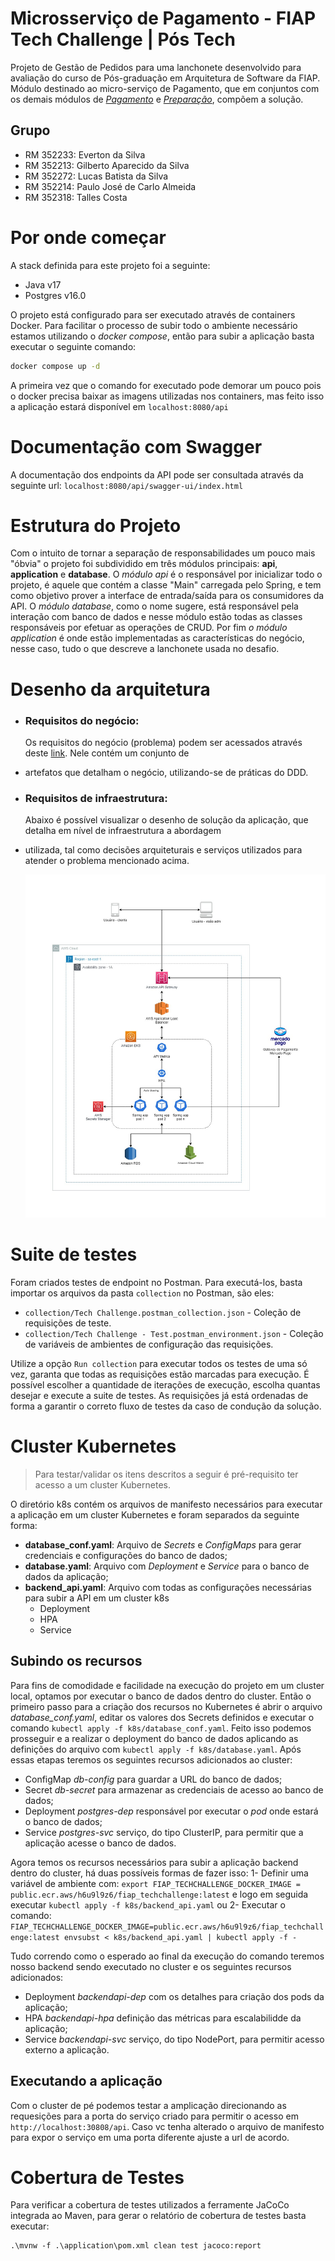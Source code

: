 # Microsserviço de Pagamento - FIAP Tech Challenge | Pós Tech

Projeto de Gestão de Pedidos para uma lanchonete desenvolvido para avaliação do curso de Pós-graduação em Arquitetura de Software da FIAP. Módulo destinado ao micro-serviço de Pagamento, que em conjuntos com os demais módulos de *[Pagamento](https://github.com/EvertonSilva/fiap_techchallenge_pagamento)* e *[Preparação](https://github.com/EvertonSilva/fiap_techchallenge_preparacao)*, compõem a solução.

## Grupo
- RM 352233: Everton da Silva
- RM 352213: Gilberto Aparecido da Silva
- RM 352272: Lucas Batista da Silva
- RM 352214: Paulo José de Carlo Almeida
- RM 352318: Talles Costa

# Por onde começar

A stack definida para este projeto foi a seguinte:
- Java v17
- Postgres v16.0

O projeto está configurado para ser executado através de containers Docker. Para facilitar o processo de subir todo o 
ambiente necessário estamos utilizando o _docker compose_, então para subir a aplicação basta executar o seguinte comando: 

```sh
docker compose up -d
```

A primeira vez que o comando for executado pode demorar um pouco pois o docker precisa baixar as imagens utilizadas nos 
containers, mas feito isso a aplicação estará disponível em `localhost:8080/api` 

# Documentação com Swagger

A documentação dos endpoints da API pode ser consultada através da seguinte url: `localhost:8080/api/swagger-ui/index.html`

# Estrutura do Projeto

Com o intuito de tornar a separação de responsabilidades um pouco mais "óbvia" o projeto foi subdividido em três módulos 
principais: **api**, **application** e **database**. O _módulo api_ é o responsável por inicializar todo o projeto, é 
aquele que contém a classe "Main" carregada pelo Spring, 
e tem como objetivo prover a interface de entrada/saída para os consumidores da API. O _módulo database_, como o nome 
sugere, está responsável pela interação com banco de dados e nesse módulo estão todas as classes responsáveis por 
efetuar as operações de CRUD. Por fim
_o módulo application_ é onde estão implementadas as características do negócio, nesse caso, tudo o que descreve a 
lanchonete usada no desafio.

# Desenho da arquitetura

* ### Requisitos do negócio:
    Os requisitos do negócio (problema) podem ser acessados através deste [link](https://miro.com/app/board/uXjVMomeqoU=/). Nele contém um conjunto de 
* artefatos que detalham o negócio, utilizando-se de práticas do DDD.

* ### Requisitos de infraestrutura:
    Abaixo é possível visualizar o desenho de solução da aplicação, que detalha em nível de infraestrutura a abordagem 
* utilizada, tal como decisões arquiteturais e serviços utilizados para atender o problema mencionado acima. 
    
  ![desenho-de-solucao.jpg](desenho-de-solucao.jpg)

# Suite de testes

Foram criados testes de endpoint no Postman.
Para executá-los, basta importar os arquivos da pasta `collection` no Postman, são eles:
- `collection/Tech Challenge.postman_collection.json` - Coleção de requisições de teste.
- `collection/Tech Challenge - Test.postman_environment.json` - Coleção de variáveis de ambientes de configuração das requisições.

Utilize a opção `Run collection` para executar todos os testes de uma só vez, garanta que todas as requisições estão marcadas para execução.
É possível escolher a quantidade de iterações de execução, escolha quantas desejar e execute a suite de testes.
As requisições já está ordenadas de forma a garantir o correto fluxo de testes da caso de condução da solução.

# Cluster Kubernetes

>Para testar/validar os itens descritos a seguir é pré-requisito ter acesso a um cluster Kubernetes.

O diretório k8s contém os arquivos de manifesto necessários para executar a aplicação em um cluster Kubernetes e foram
separados da seguinte forma:
  - **database_conf.yaml**: Arquivo de _Secrets_ e _ConfigMaps_ para gerar credenciais e configurações do banco de dados;
  - **database.yaml**: Arquivo com _Deployment_ e _Service_ para o banco de dados da aplicação;
  - **backend_api.yaml**: Arquivo com todas as configurações necessárias para subir a API em um cluster k8s
    * Deployment
    * HPA
    * Service

## Subindo os recursos

Para fins de comodidade e facilidade na execução do projeto em um cluster local, optamos por executar o banco de dados
dentro do cluster. Então o primeiro passo para a criação dos recursos no Kubernetes é abrir o arquivo _database_conf.yaml_,
editar os valores dos Secrets definidos e executar o comando `kubectl apply -f k8s/database_conf.yaml`. Feito isso podemos
prosseguir e a realizar o deployment do banco de dados aplicando as definições do arquivo com `kubectl apply -f k8s/database.yaml`. Após essas
etapas teremos os seguintes recursos adicionados ao cluster:
- ConfigMap _db-config_ para guardar a URL do banco de dados;
- Secret _db-secret_ para armazenar as credenciais de acesso ao banco de dados;
- Deployment _postgres-dep_ responsável por executar o _pod_ onde estará o banco de dados;
- Service _postgres-svc_ serviço, do tipo ClusterIP, para permitir que a aplicação acesse o banco de dados.

Agora temos os recursos necessários para subir a aplicação backend dentro do cluster, há duas possíveis formas de fazer isso:
1- Definir uma variável de ambiente com: `export FIAP_TECHCHALLENGE_DOCKER_IMAGE = public.ecr.aws/h6u9l9z6/fiap_techchallenge:latest`
e logo em seguida executar `kubectl apply -f k8s/backend_api.yaml` ou
2- Executar o comando: `FIAP_TECHCHALLENGE_DOCKER_IMAGE=public.ecr.aws/h6u9l9z6/fiap_techchallenge:latest envsubst < k8s/backend_api.yaml | kubectl apply -f -`

Tudo correndo como o esperado ao final da execução do comando teremos nosso backend
sendo executado no cluster e os seguintes recursos adicionados:

- Deployment _backendapi-dep_ com os detalhes para criação dos pods da aplicação;
- HPA _backendapi-hpa_ definição das métricas para escalabilidde da aplicação;
- Service _backendapi-svc_ serviço, do tipo NodePort, para permitir acesso externo a aplicação.

## Executando a aplicação

Com o cluster de pé podemos testar a amplicação direcionando as requesições para a porta do serviço criado para permitir
o acesso em `http://localhost:30808/api`. Caso vc tenha alterado o arquivo de manifesto para expor o serviço em uma
porta diferente ajuste a url de acordo.

# Cobertura de Testes

Para verificar a cobertura de testes utilizados a ferramente JaCoCo integrada ao Maven, para gerar o relatório de cobertura de testes basta executar:
```
.\mvnw -f .\application\pom.xml clean test jacoco:report
```